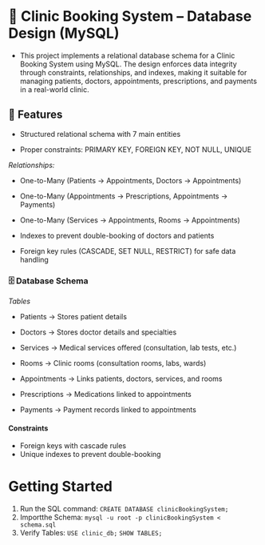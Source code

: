 # 🏥 Clinic Booking System – Database Design (MySQL)

- This project implements a relational database schema for a Clinic Booking System using MySQL.
The design enforces data integrity through constraints, relationships, and indexes, making it suitable for managing patients, doctors, appointments, prescriptions, and payments in a real-world clinic.

## 📌 Features

- Structured relational schema with 7 main entities

- Proper constraints: PRIMARY KEY, FOREIGN KEY, NOT NULL, UNIQUE

*Relationships:*

- One-to-Many (Patients → Appointments, Doctors → Appointments)

- One-to-Many (Appointments → Prescriptions, Appointments → Payments)

- One-to-Many (Services → Appointments, Rooms → Appointments)

- Indexes to prevent double-booking of doctors and patients

- Foreign key rules (CASCADE, SET NULL, RESTRICT) for safe data handling

### 🗄️ Database Schema
*Tables*

- Patients → Stores patient details

- Doctors → Stores doctor details and specialties

- Services → Medical services offered (consultation, lab tests, etc.)

- Rooms → Clinic rooms (consultation rooms, labs, wards)

- Appointments → Links patients, doctors, services, and rooms

- Prescriptions → Medications linked to appointments

- Payments → Payment records linked to appointments


#### Constraints
- Foreign keys with cascade rules
- Unique indexes to prevent double-booking



# Getting Started

1. Run the SQL command: `CREATE DATABASE clinicBookingSystem;`
2. Importthe Schema: `mysql -u root -p clinicBookingSystem < schema.sql`
3. Verify Tables: 
`USE clinic_db;`
`SHOW TABLES;`